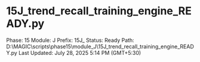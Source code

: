 # 15J_trend_recall_training_engine_READY.py

Phase: 15
Module: J
Prefix: 15J_
Status: Ready
Path: D:\MAGIC\scripts\phase15\module_J\15J_trend_recall_training_engine_READY.py
Last Updated: July 28, 2025 5:14 PM (GMT+5:30)